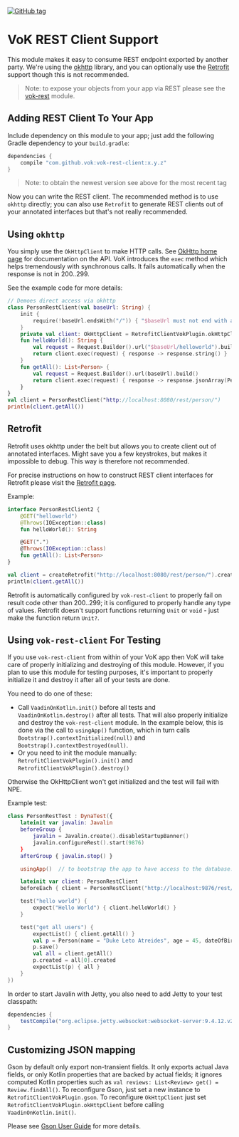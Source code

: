 [![GitHub tag](https://img.shields.io/github/tag/mvysny/vaadin-on-kotlin.svg)](https://github.com/mvysny/vaadin-on-kotlin/tags)

# VoK REST Client Support

This module makes it easy to consume REST endpoint exported by another party. We're using the [okhttp](http://square.github.io/okhttp/)
library, and you can optionally use the [Retrofit](https://square.github.io/retrofit/) support though this is not recommended.

> Note: to expose your objects from your app via REST please see the [vok-rest](../vok-rest) module.

## Adding REST Client To Your App

Include dependency on this module to your app; just add the following Gradle dependency to your `build.gradle`:

```groovy
dependencies {
    compile "com.github.vok:vok-rest-client:x.y.z"
}
```

> Note: to obtain the newest version see above for the most recent tag

Now you can write the REST client. The recommended method is to use `okhttp` directly; you can also use `Retrofit` to generate REST clients out of
your annotated interfaces but that's not really recommended.

## Using `okhttp`

You simply use the `OkHttpClient` to make HTTP calls. See [OkHttp home page](http://square.github.io/okhttp/) for documentation on the API.
VoK introduces the `exec` method which helps tremendously with synchronous calls. It fails automatically when the response is not in 200..299.

See the example code for more details:

```kotlin
// Demoes direct access via okhttp
class PersonRestClient(val baseUrl: String) {
    init {
        require(!baseUrl.endsWith("/")) { "$baseUrl must not end with a slash" }
    }
    private val client: OkHttpClient = RetrofitClientVokPlugin.okHttpClient!!
    fun helloWorld(): String {
        val request = Request.Builder().url("$baseUrl/helloworld").build()
        return client.exec(request) { response -> response.string() }
    }
    fun getAll(): List<Person> {
        val request = Request.Builder().url(baseUrl).build()
        return client.exec(request) { response -> response.jsonArray(Person::class.java) }
    }
}
val client = PersonRestClient("http://localhost:8080/rest/person/")
println(client.getAll())
```

## Retrofit

Retrofit uses okhttp under the belt but allows you to create client out of annotated interfaces. Might save you a few keystrokes, but makes it
impossible to debug. This way is therefore not recommended.

For precise instructions on how to construct REST client interfaces for Retrofit please visit the [Retrofit page](https://square.github.io/retrofit/).

Example:
```kotlin
interface PersonRestClient2 {
    @GET("helloworld")
    @Throws(IOException::class)
    fun helloWorld(): String

    @GET(".")
    @Throws(IOException::class)
    fun getAll(): List<Person>
}

val client = createRetrofit("http://localhost:8080/rest/person/").create(PersonRestClient2::class.java)
println(client.getAll())
```

Retrofit is automatically configured by `vok-rest-client` to properly fail on result code other than 200..299; it is configured to properly
handle any type of values. Retrofit doesn't support functions returning `Unit` or `void` - just make the function return `Unit?`.

## Using `vok-rest-client` For Testing

If you use `vok-rest-client` from within of your VoK app then VoK will take care of properly
initializing and destroying of this module. However, if you plan to use this module for testing purposes, it's important to properly initialize it
and destroy it after all of your tests are done.

You need to do one of these:

* Call `VaadinOnKotlin.init()` before all tests and `VaadinOnKotlin.destroy()` after all tests. That will
  also properly initialize and destroy the `vok-rest-client` module. In the example below, this is
  done via the call to `usingApp()` function, which in turn calls `Bootstrap().contextInitialized(null)`
  and `Bootstrap().contextDestroyed(null)`.
* Or you need to init the module manually: `RetrofitClientVokPlugin().init()` and `RetrofitClientVokPlugin().destroy()`

Otherwise the OkHttpClient won't get initialized and the test will fail with NPE.

Example test:

```kotlin
class PersonRestTest : DynaTest({
    lateinit var javalin: Javalin
    beforeGroup {
        javalin = Javalin.create().disableStartupBanner()
        javalin.configureRest().start(9876)
    }
    afterGroup { javalin.stop() }

    usingApp()  // to bootstrap the app to have access to the database.

    lateinit var client: PersonRestClient
    beforeEach { client = PersonRestClient("http://localhost:9876/rest/") }

    test("hello world") {
        expect("Hello World") { client.helloWorld() }
    }

    test("get all users") {
        expectList() { client.getAll() }
        val p = Person(name = "Duke Leto Atreides", age = 45, dateOfBirth = LocalDate.of(1980, 5, 1), maritalStatus = MaritalStatus.Single, alive = false)
        p.save()
        val all = client.getAll()
        p.created = all[0].created
        expectList(p) { all }
    }
})
```

In order to start Javalin with Jetty, you also need to add Jetty to your test classpath:

```groovy
dependencies {
    testCompile("org.eclipse.jetty.websocket:websocket-server:9.4.12.v20180830")
}
```

## Customizing JSON mapping

Gson by default only export non-transient fields. It only exports actual Java fields, or only Kotlin properties that are backed by actual fields;
it ignores computed Kotlin properties such as `val reviews: List<Review> get() = Review.findAll()`.
To reconfigure Gson, just set a new instance to `RetrofitClientVokPlugin.gson`. To reconfigure `OkHttpClient` just set `RetrofitClientVokPlugin.okHttpClient`
before calling `VaadinOnKotlin.init()`.

Please see [Gson User Guide](https://github.com/google/gson/blob/master/UserGuide.md) for more details.
